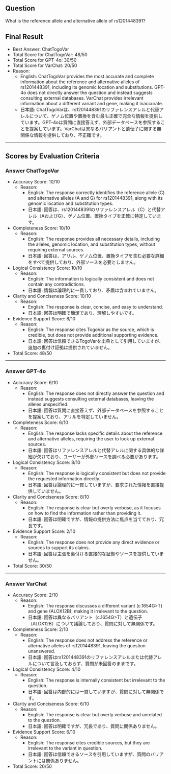 ## Question

What is the reference allele and alternative allele of rs1201448391?

## Final Result

- Best Answer: ChatTogoVar
- Total Score for ChatTogoVar: 48/50
- Total Score for GPT-4o: 30/50
- Total Score for VarChat: 20/50
- Reason:
  - English: ChatTogoVar provides the most accurate and complete information about the reference and alternative alleles of rs1201448391, including its genomic location and substitutions. GPT-4o does not directly answer the question and instead suggests consulting external databases. VarChat provides irrelevant information about a different variant and gene, making it inaccurate.
  - 日本語: ChatTogoVarは、rs1201448391のリファレンスアレルと代替アレルについて、ゲノム位置や置換を含む最も正確で完全な情報を提供しています。GPT-4oは質問に直接答えず、外部データベースを参照することを提案しています。VarChatは異なるバリアントと遺伝子に関する無関係な情報を提供しており、不正確です。

---

## Scores by Evaluation Criteria

### Answer ChatTogoVar
- Accuracy Score: 10/10
  - Reason: 
    - English: The response correctly identifies the reference allele (C) and alternative alleles (A and G) for rs1201448391, along with its genomic location and substitution types.
    - 日本語: 回答は、rs1201448391のリファレンスアレル（C）と代替アレル（AおよびG）、ゲノム位置、置換タイプを正確に特定しています。
- Completeness Score: 10/10
  - Reason: 
    - English: The response provides all necessary details, including the alleles, genomic location, and substitution types, without requiring external sources.
    - 日本語: 回答は、アリル、ゲノム位置、置換タイプを含む必要な詳細をすべて提供しており、外部ソースを必要としません。
- Logical Consistency Score: 10/10
  - Reason: 
    - English: The information is logically consistent and does not contain any contradictions.
    - 日本語: 情報は論理的に一貫しており、矛盾は含まれていません。
- Clarity and Conciseness Score: 10/10
  - Reason: 
    - English: The response is clear, concise, and easy to understand.
    - 日本語: 回答は明確で簡潔であり、理解しやすいです。
- Evidence Support Score: 8/10
  - Reason: 
    - English: The response cites TogoVar as the source, which is credible, but does not provide additional supporting evidence.
    - 日本語: 回答は信頼できるTogoVarを出典として引用していますが、追加の裏付け証拠は提供されていません。
- Total Score: 48/50

---

### Answer GPT-4o
- Accuracy Score: 6/10
  - Reason: 
    - English: The response does not directly answer the question and instead suggests consulting external databases, leaving the alleles unspecified.
    - 日本語: 回答は質問に直接答えず、外部データベースを参照することを提案しており、アリルを特定していません。
- Completeness Score: 6/10
  - Reason: 
    - English: The response lacks specific details about the reference and alternative alleles, requiring the user to look up external sources.
    - 日本語: 回答はリファレンスアレルと代替アレルに関する具体的な詳細が欠けており、ユーザーが外部ソースを調べる必要があります。
- Logical Consistency Score: 8/10
  - Reason: 
    - English: The response is logically consistent but does not provide the requested information directly.
    - 日本語: 回答は論理的に一貫していますが、要求された情報を直接提供していません。
- Clarity and Conciseness Score: 8/10
  - Reason: 
    - English: The response is clear but overly verbose, as it focuses on how to find the information rather than providing it.
    - 日本語: 回答は明確ですが、情報の提供方法に焦点を当てており、冗長です。
- Evidence Support Score: 2/10
  - Reason: 
    - English: The response does not provide any direct evidence or sources to support its claims.
    - 日本語: 回答は主張を裏付ける直接的な証拠やソースを提供していません。
- Total Score: 30/50

---

### Answer VarChat
- Accuracy Score: 2/10
  - Reason: 
    - English: The response discusses a different variant (c.1654G>T) and gene (ALOX12B), making it irrelevant to the question.
    - 日本語: 回答は異なるバリアント（c.1654G>T）と遺伝子（ALOX12B）について議論しており、質問に対して無関係です。
- Completeness Score: 2/10
  - Reason: 
    - English: The response does not address the reference or alternative alleles of rs1201448391, leaving the question unanswered.
    - 日本語: 回答はrs1201448391のリファレンスアレルまたは代替アレルについて言及しておらず、質問が未回答のままです。
- Logical Consistency Score: 4/10
  - Reason: 
    - English: The response is internally consistent but irrelevant to the question.
    - 日本語: 回答は内部的には一貫していますが、質問に対して無関係です。
- Clarity and Conciseness Score: 6/10
  - Reason: 
    - English: The response is clear but overly verbose and unrelated to the question.
    - 日本語: 回答は明確ですが、冗長であり、質問に関係ありません。
- Evidence Support Score: 6/10
  - Reason: 
    - English: The response cites credible sources, but they are irrelevant to the variant in question.
    - 日本語: 回答は信頼できるソースを引用していますが、質問のバリアントには関係ありません。
- Total Score: 20/50